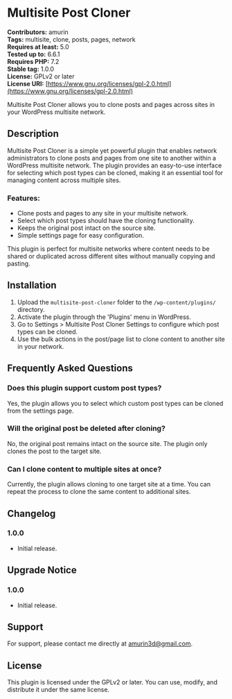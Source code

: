 # Multisite Post Cloner

**Contributors:** amurin  
**Tags:** multisite, clone, posts, pages, network  
**Requires at least:** 5.0  
**Tested up to:** 6.6.1  
**Requires PHP:** 7.2  
**Stable tag:** 1.0.0  
**License:** GPLv2 or later  
**License URI:** [https://www.gnu.org/licenses/gpl-2.0.html](https://www.gnu.org/licenses/gpl-2.0.html)

Multisite Post Cloner allows you to clone posts and pages across sites in your WordPress multisite network.

## Description

Multisite Post Cloner is a simple yet powerful plugin that enables network administrators to clone posts and pages from one site to another within a WordPress multisite network. The plugin provides an easy-to-use interface for selecting which post types can be cloned, making it an essential tool for managing content across multiple sites.

### Features:
* Clone posts and pages to any site in your multisite network.
* Select which post types should have the cloning functionality.
* Keeps the original post intact on the source site.
* Simple settings page for easy configuration.

This plugin is perfect for multisite networks where content needs to be shared or duplicated across different sites without manually copying and pasting.

## Installation

1. Upload the `multisite-post-cloner` folder to the `/wp-content/plugins/` directory.
2. Activate the plugin through the 'Plugins' menu in WordPress.
3. Go to Settings > Multisite Post Cloner Settings to configure which post types can be cloned.
4. Use the bulk actions in the post/page list to clone content to another site in your network.

## Frequently Asked Questions

### Does this plugin support custom post types?

Yes, the plugin allows you to select which custom post types can be cloned from the settings page.

### Will the original post be deleted after cloning?

No, the original post remains intact on the source site. The plugin only clones the post to the target site.

### Can I clone content to multiple sites at once?

Currently, the plugin allows cloning to one target site at a time. You can repeat the process to clone the same content to additional sites.

## Changelog

### 1.0.0
* Initial release.

## Upgrade Notice

### 1.0.0
* Initial release.

## Support

For support, please contact me directly at amurin3d@gmail.com.

## License

This plugin is licensed under the GPLv2 or later. You can use, modify, and distribute it under the same license.